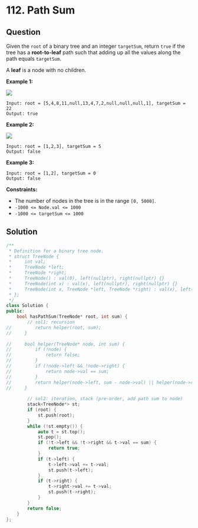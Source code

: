 # 112. Path Sum

## Question

Given the `root` of a binary tree and an integer `targetSum`, return `true` if the tree has a **root-to-leaf** path such that adding up all the values along the path equals `targetSum`.

A **leaf** is a node with no children.

**Example 1:**

![](https://assets.leetcode.com/uploads/2021/01/18/pathsum1.jpg)

```text
Input: root = [5,4,8,11,null,13,4,7,2,null,null,null,1], targetSum = 22
Output: true
```

**Example 2:**

![](https://assets.leetcode.com/uploads/2021/01/18/pathsum2.jpg)

```text
Input: root = [1,2,3], targetSum = 5
Output: false
```

**Example 3:**

```text
Input: root = [1,2], targetSum = 0
Output: false
```

**Constraints:**

* The number of nodes in the tree is in the range `[0, 5000]`.
* `-1000 <= Node.val <= 1000`
* `-1000 <= targetSum <= 1000`

## Solution

```cpp
/**
 * Definition for a binary tree node.
 * struct TreeNode {
 *     int val;
 *     TreeNode *left;
 *     TreeNode *right;
 *     TreeNode() : val(0), left(nullptr), right(nullptr) {}
 *     TreeNode(int x) : val(x), left(nullptr), right(nullptr) {}
 *     TreeNode(int x, TreeNode *left, TreeNode *right) : val(x), left(left), right(right) {}
 * };
 */
class Solution {
public:
    bool hasPathSum(TreeNode* root, int sum) {
        // sol1: recursion
//         return helper(root, sum);
//     }
    
//     bool helper(TreeNode* node, int sum) {
//         if (!node) {
//             return false;
//         }
//         if (!node->left && !node->right) {
//             return node->val == sum;
//         }
//         return helper(node->left, sum - node->val) || helper(node->right, sum - node->val);
//     }
        
        // sol2: iteration, stack (pre-order, add path sum to node)
        stack<TreeNode*> st;
        if (root) {
            st.push(root);
        }
        while (!st.empty()) {
            auto t = st.top();
            st.pop();
            if (!t->left && !t->right && t->val == sum) {
                return true;
            }
            if (t->left) {
                t->left->val += t->val;
                st.push(t->left);
            }
            if (t->right) {
                t->right->val += t->val;
                st.push(t->right);
            }
        }
        return false;
    }
};
```

